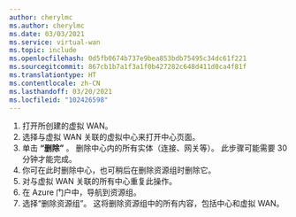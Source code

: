 ```yaml
---
author: cherylmc
ms.author: cherylmc
ms.date: 03/03/2021
ms.service: virtual-wan
ms.topic: include
ms.openlocfilehash: 0d5fb0674b737e9bea853bdb75495c34dc61f221
ms.sourcegitcommit: 867cb1b7a1f3a1f0b427282c648d411d0ca4f81f
ms.translationtype: HT
ms.contentlocale: zh-CN
ms.lasthandoff: 03/20/2021
ms.locfileid: "102426598"
---
```

1. 打开所创建的虚拟 WAN。
1. 选择与虚拟 WAN 关联的虚拟中心来打开中心页面。
1. 单击 **“删除”** 。 删除中心内的所有实体（连接、网关等）。 此步骤可能需要 30 分钟才能完成。
1. 你可在此时删除中心，也可稍后在删除资源组时删除它。
1. 对与虚拟 WAN 关联的所有中心重复此操作。
1. 在 Azure 门户中，导航到资源组。
1. 选择“删除资源组”。 这将删除资源组中的所有内容，包括中心和虚拟 WAN。
